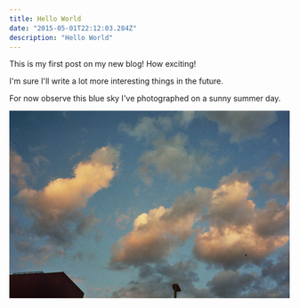 ```yaml
---
title: Hello World
date: "2015-05-01T22:12:03.284Z"
description: "Hello World"
---
```


This is my first post on my new blog! How exciting!

I'm sure I'll write a lot more interesting things in the future.

For now observe this blue sky I've photographed on a sunny summer day.

![Welcome Sky](./sky.jpg)
